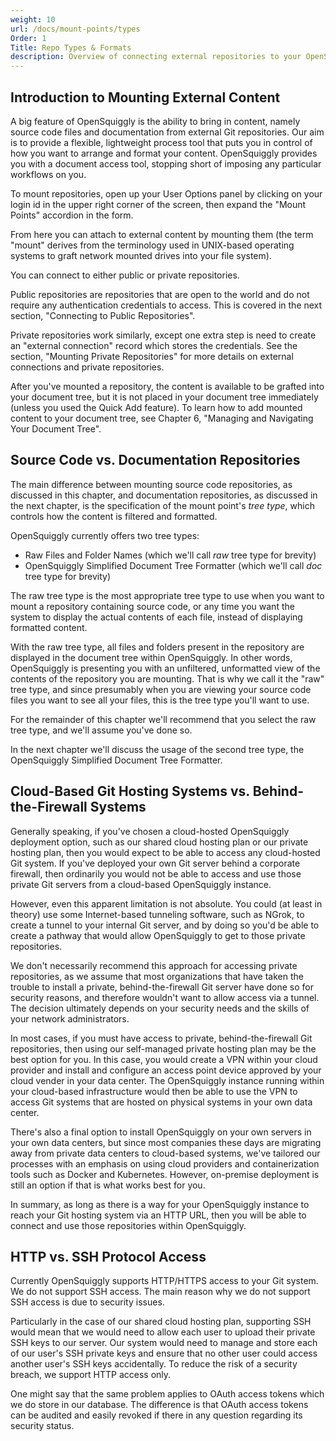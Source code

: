 ```yaml
---
weight: 10
url: /docs/mount-points/types
Order: 1
Title: Repo Types & Formats
description: Overview of connecting external repositories to your OpenSquiggly account.
---
```

## Introduction to Mounting External Content
A big feature of OpenSquiggly is the ability to bring in content, namely source code files
and documentation from external Git repositories. Our aim is to provide a flexible, lightweight
process tool that puts you in control of how you want to arrange and format your content. OpenSquiggly
provides you with a document access tool, stopping short of imposing any particular workflows on you.

To mount repositories, open up your User Options panel by clicking on your login id in the upper
right corner of the screen, then expand the "Mount Points" accordion in the form.

From here you can attach to external content by mounting them (the term "mount" derives from the
terminology used in UNIX-based operating systems to graft network mounted drives into your file
system).

You can connect to either public or private repositories.

Public repositories are repositories that are open to the world and do not require any authentication
credentials to access. This is covered in the next section, "Connecting to Public Repositories".

Private repositories work similarly, except one extra step is need to create an "external connection"
record which stores the credentials. See the section, "Mounting Private Repositories" for more details
on external connections and private repositories.

After you've mounted a repository, the content is available to be grafted into your document tree,
but it is not placed in your document tree immediately (unless you used the Quick Add feature). To
learn how to add mounted content to your document tree, see Chapter 6, "Managing and Navigating
Your Document Tree".

## Source Code vs. Documentation Repositories

The main difference between mounting source code repositories, as discussed in this chapter, and
documentation repositories, as discussed in the next chapter, is the specification of the mount
point's *tree type*, which controls how the content is filtered and formatted.

OpenSquiggly currently offers two tree types:

* Raw Files and Folder Names (which we'll call *raw* tree type for brevity)
* OpenSquiggly Simplified Document Tree Formatter (which we'll call *doc* tree type for brevity)

The raw tree type is the most appropriate tree type to use when you want to mount a repository
containing source code, or any time you want the system to display the actual contents of each
file, instead of displaying formatted content.

With the raw tree type, all files and folders present in the repository are displayed in the document
tree within OpenSquiggly. In other words, OpenSquiggly is presenting you with an unfiltered, unformatted
view of the contents of the repository you are mounting. That is why we call it the "raw" tree type, and
since presumably when you are viewing your source code files you want to see all your files, this is
the tree type you'll want to use.

For the remainder of this chapter we'll recommend that you select the raw tree type, and we'll assume
you've done so.

In the next chapter we'll discuss the usage of the second tree type, the OpenSquiggly Simplified Document
Tree Formatter.

## Cloud-Based Git Hosting Systems vs. Behind-the-Firewall Systems

Generally speaking, if you've chosen a cloud-hosted OpenSquiggly deployment option, such
as our shared cloud hosting plan or our private hosting plan, then you would expect to be able to
access any cloud-hosted Git system. If you've deployed your own Git server behind a corporate firewall,
then ordinarily you would not be able to access and use those private Git servers from a cloud-based
OpenSquiggly instance.

However, even this apparent limitation is not absolute. You could (at least in theory) use some Internet-based
tunneling software, such as NGrok, to create a tunnel to your internal Git server, and by doing so you'd
be able to create a pathway that would allow OpenSquiggly to get to those private repositories.

We don't necessarily recommend this approach for accessing private repositories, as we assume that most
organizations that have taken the trouble to install a private, behind-the-firewall Git server have done
so for security reasons, and therefore wouldn't want to allow access via a tunnel. The decision ultimately
depends on your security needs and the skills of your network administrators.

In most cases, if you must have access to private, behind-the-firewall Git repositories, then using our
self-managed private hosting plan may be the best option for you. In this case, you would create a VPN
within your cloud provider and install and configure an access point device approved by your cloud vender
in your data center. The OpenSquiggly instance running within your cloud-based infrastructure would then
be able to use the VPN to access Git systems that are hosted on physical systems in your own data center.

There's also a final option to install OpenSquiggly on your own servers in your own data centers, but
since most companies these days are migrating away from private data centers to cloud-based systems,
we've tailored our processes with an emphasis on using cloud providers and containerization tools
such as Docker and Kubernetes. However, on-premise deployment is still an option if that is what works
best for you.

In summary, as long as there is a way for your OpenSquiggly instance to reach your Git hosting system 
via an HTTP URL, then you will be able to connect and use those repositories within OpenSquiggly.

## HTTP vs. SSH Protocol Access

Currently OpenSquiggly supports HTTP/HTTPS access to your Git system. We do not support SSH access.
The main reason why we do not support SSH access is due to security issues.

Particularly in the case of our shared cloud hosting plan, supporting SSH would mean that we would
need to allow each user to upload their private SSH keys to our server. Our system would need to manage
and store each of our user's SSH private keys and ensure that no other user could access another
user's SSH keys accidentally. To reduce the risk of a security breach, we support HTTP access only.

One might say that the same problem applies to OAuth access tokens which we do store in our database.
The difference is that OAuth access tokens can be audited and easily revoked if there in any question
regarding its security status.
